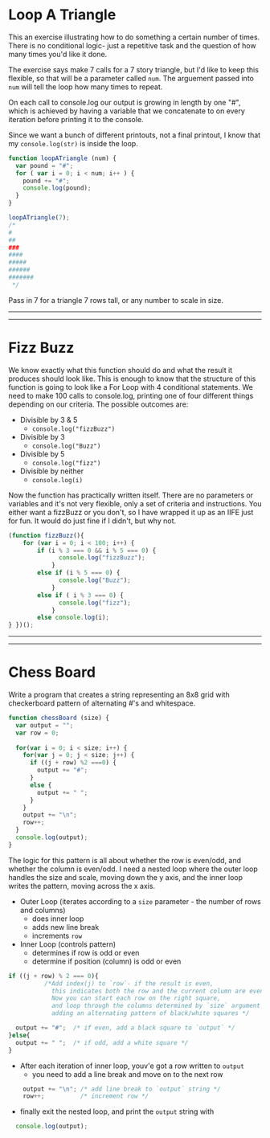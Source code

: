 # Loop A Triangle   
This an exercise illustrating how to do something a certain number of times. There is no conditional logic- just a repetitive task and the question of how many times you'd like it done.  

The exercise says make 7 calls for a 7 story triangle, but I'd like to keep this flexible, so that will be a parameter called `num`. The arguement passed into `num` will tell the loop how many times to repeat.  

On each call to console.log our output is growing in length by one "#", which is achieved by having a variable that we concatenate to on every iteration before printing it to the console.   

Since we want a bunch of different printouts, not a final printout, I know that my `console.log(str)` is inside the loop.   

```js
function loopATriangle (num) {
  var pound = "#";
  for ( var i = 0; i < num; i++ ) {
    pound += "#";
    console.log(pound);
  }
}

loopATriangle(7);
/* 
#
##
###
####
#####
######
#######
 */
```
Pass in 7 for a triangle 7 rows tall, or any number to scale in size.   

---
---

# Fizz Buzz
We know exactly what this function should do and what the result it produces should look like. 
This is enough to know that the structure of this function is going to look like a For Loop with 4 conditional statements. 
We need to make 100 calls to console.log, printing one of four different things depending on our criteria. The possible outcomes are:

- Divisible by 3 & 5 
  * `console.log("fizzBuzz")`
- Divisible by 3 
  * `console.log("Buzz")`
- Divisible by 5
  * `console.log("fizz")`
- Divisible by neither 
  * `console.log(i)`

Now the function has practically written itself. There are no parameters or variables and it's not very flexible, only a set of criteria and instructions. You either want a fizzBuzz or you don't, so I have wrapped it up as an IIFE just for fun. It would do just fine if I didn't, but why not. 
```js
(function fizzBuzz(){
    for (var i = 0; i < 100; i++) {
        if (i % 3 === 0 && i % 5 === 0) {
              console.log("fizzBuzz");
            }
        else if (i % 5 === 0) {
              console.log("Buzz");
            }
        else if ( i % 3 === 0) {
              console.log("fizz");
            }
        else console.log(i);
} })();
```
---
---

# Chess Board   
Write a program that creates a string representing an 8x8 grid with checkerboard pattern of alternating #'s and whitespace.   
```js
function chessBoard (size) {  
  var output = "";
  var row = 0;
  
  for(var i = 0; i < size; i++) {
    for(var j = 0; j < size; j++) {
      if ((j + row) %2 ===0) {
        output += "#";
      }
      else {
        output += " ";
      }
    }
    output += "\n";
    row++;
  }
  console.log(output);
}
```  
The logic for this pattern is all about whether the row is even/odd, and whether the  column is even/odd. I need a nested loop where the outer loop handles the size and scale, moving down the y axis, and the inner loop writes the pattern, moving across the x axis.

- Outer Loop (iterates according to a `size` parameter - the number of rows and columns)
  - does inner loop  
  - adds new line break  
  - increments `row`
- Inner Loop (controls pattern)  
  - determines if row is odd or even
  - determine if position (column) is odd or even  
```js 
if ((j + row) % 2 === 0){ 
          /*Add index(j) to `row`- if the result is even,
            this indicates both the row and the current column are even. 
            Now you can start each row on the right square,
            and loop through the columns determined by `size` argument
            adding an alternating pattern of black/white squares */

  output += "#";  /* if even, add a black square to `output` */
}else{
  output += " ";  /* if odd, add a white square */
}
```
- After each iteration of inner loop, youv'e got a row written to `output`
  - you need to add a line break and move on to the next row
```js
    output += "\n"; /* add line break to `output` string */
    row++;          /* increment row */
```
- finally exit the nested loop, and print the `output` string with
```js
  console.log(output);
```
